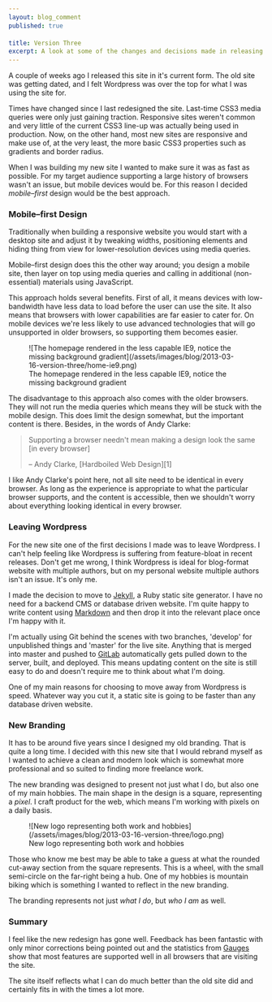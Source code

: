 ```yaml
---
layout: blog_comment
published: true

title: Version Three
excerpt: A look at some of the changes and decisions made in releasing version three of the site. 
---
```


A couple of weeks ago I released this site in it's current form. The old site was getting dated, and I felt Wordpress was over the top for what I was using the site for. 

Times have changed since I last redesigned the site. Last-time CSS3 media queries were only just gaining traction. Responsive sites weren't common and very little of the current CSS3 line-up was actually being used in production. Now, on the other hand, most new sites are responsive and make use of, at the very least, the more basic CSS3 properties such as gradients and border radius. 

When I was building my new site I wanted to make sure it was as fast as possible. For my target audience supporting a large history of browsers wasn't an issue, but mobile devices would be. For this reason I decided *mobile–first* design would be the best approach. 

### Mobile–first Design

Traditionally when building a responsive website you would start with a desktop site and adjust it by tweaking widths, positioning elements and hiding thing from view for lower-resolution devices using media queries. 

Mobile–first design does this the other way around; you design a mobile site, then layer on top using media queries and calling in additional (non-essential) materials using JavaScript. 

This approach holds several benefits. First of all, it means devices with low-bandwidth have less data to load before the user can use the site. It also means that browsers with lower capabilities are far easier to cater for. On mobile devices we're less likely to use advanced technologies that will go unsupported in older browsers, so supporting them becomes easier. 

<figure>
![The homepage rendered in the less capable IE9, notice the missing background gradient](/assets/images/blog/2013-03-16-version-three/home-ie9.png)
<figcaption>The homepage rendered in the less capable IE9, notice the missing background gradient</figcaption>
</figure>

The disadvantage to this approach also comes with the older browsers. They will not run the media queries which means they will be stuck with the mobile design. This does limit the design somewhat, but the important content is there. Besides, in the words of Andy Clarke:

> Supporting a browser needn't mean making a design look the same [in every browser]</p>
> <p class="author">– Andy Clarke, [Hardboiled Web Design][1] 

I like Andy Clarke's point here, not all site need to be identical in every browser. As long as the experience is appropriate to what the particular browser supports, and the content is accessible, then we shouldn't worry about everything looking identical in every browser. 

### Leaving Wordpress

For the new site one of the first decisions I made was to leave Wordpress. I can't help feeling like Wordpress is suffering from feature-bloat in recent releases. Don't get me wrong, I think Wordpress is ideal for blog-format website with multiple authors, but on my personal website multiple authors isn't an issue. It's only me. 

I made the decision to move to [Jekyll][4], a Ruby static site generator. I have no need for a backend CMS or database driven website. I'm quite happy to write content using [Markdown][5] and then drop it into the relevant place once I'm happy with it. 

I'm actually using Git behind the scenes with two branches, 'develop' for unpublished things and 'master' for the live site. Anything that is merged into master and pushed to [GitLab][3] automatically gets pulled down to the server, built, and deployed. This means updating content on the site is still easy to do and doesn't require me to think about what I'm doing. 

One of my main reasons for choosing to move away from Wordpress is speed. Whatever way you cut it, a static site is going to be faster than any database driven website. 

### New Branding

It has to be around five years since I designed my old branding. That is quite a long time. I decided with this new site that I would rebrand myself as I wanted to achieve a clean and modern look which is somewhat more professional and so suited to finding more freelance work. 

The new branding was designed to present not just what I do, but also one of my main hobbies. The main shape in the design is a square, representing a *pixel*. I craft product for the web, which means I'm working with pixels on a daily basis. 

<figure>
![New logo representing both work and hobbies](/assets/images/blog/2013-03-16-version-three/logo.png)
<figcaption>New logo representing both work and hobbies</figcaption>
</figure>

Those who know me best may be able to take a guess at what the rounded cut-away section from the square represents. This is a wheel, with the small semi-circle on the far-right being a hub. One of my hobbies is mountain biking which is something I wanted to reflect in the new branding. 

The branding represents not just *what I do*, but *who I am* as well. 

### Summary

I feel like the new redesign has gone well. Feedback has been fantastic with only minor corrections being pointed out and the statistics from [Gauges][2] show that most features are supported well in all browsers that are visiting the site. 

The site itself reflects what I can do much better than the old site did and certainly fits in with the times a lot more. 

[1]: http://hardboiledwebdesign.com "Hardboiled Web Design website"
[2]: http://get.gaug.es "Gauges Analytics Tracking"
[3]: http://gitlab.org "GitLab, self-hosted Git management"
[4]: https://github.com/mojombo/jekyll "Jekyll, a Ruby static site generator"
[5]: http://daringfireball.net/projects/markdown/ "Markdown document syntax"
